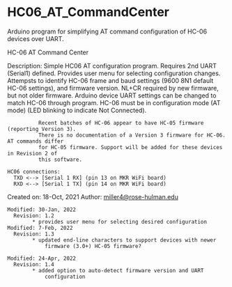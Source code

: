 # HC06_AT_CommandCenter
Arduino program for simplifying AT command configuration of HC-06 devices over UART.


 HC-06 AT Command Center
 
 Description: Simple HC06 AT configuration program. Requires 2nd UART (Serial1) defined. 
              Provides user menu for selecting configuration changes. Attempsts to identify 
              HC-06 frame and baud settings (9600 8N1 default HC-06 settings), and firmware
              version. NL+CR required by new firmware, but not older firmware. Arduino device
              UART settings can be changed to match HC-06 through program. HC-06 must be 
              in configuration mode (AT mode) (LED blinking to indicate Not Connected).
              
              Recent batches of HC-06 appear to have HC-05 firmware (reporting Version 3).
              There is no documentation of a Version 3 firmware for HC-06. AT commands differ
              for HC-05 firmware. Support will be added for these devices in Revision 2 of
              this software.
              
    HC06 connections:
      TXD <--> [Serial 1 RX] (pin 13 on MKR WiFi board) 
      RXD <--> [Serial 1 TX] (pin 14 on MKR WiFi board)
      
  Created on: 18-Oct, 2021
  Author: miller4@rose-hulman.edu
    
    Modified: 30-Jan, 2022
      Revision: 1.2
            * provides user menu for selecting desired configuration
    Modified: 7-Feb, 2022
      Revision: 1.3
            * updated end-line characters to support devices with newer
                firmware (3.0+) HC-05 firmware?

    Modified: 24-Apr, 2022
      Revision: 1.4
            * added option to auto-detect firmware version and UART 
                configuration
